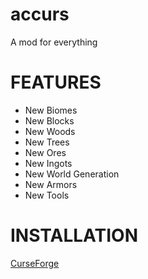 # accurs
A mod for everything
>
# FEATURES
- New Biomes
- New Blocks
- New Woods
- New Trees
- New Ores
- New Ingots
- New World Generation
- New Armors
- New Tools
>
# INSTALLATION
[CurseForge](https://www.curseforge.com/minecraft/mc-mods/accurs)
